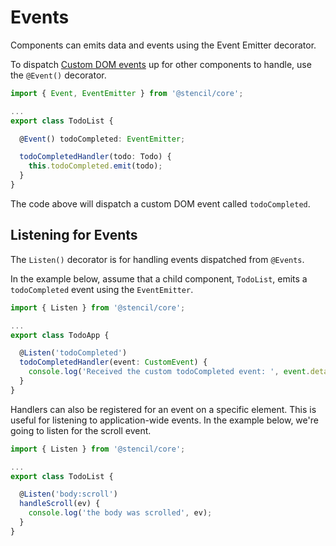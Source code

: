 # Events

Components can emits data and events using the Event Emitter decorator.

To dispatch [Custom DOM events](https://developer.mozilla.org/en-US/docs/Web/Guide/Events/Creating_and_triggering_events) up for other components to handle, use the `@Event()` decorator.

```typescript
import { Event, EventEmitter } from '@stencil/core';

...
export class TodoList {

  @Event() todoCompleted: EventEmitter;

  todoCompletedHandler(todo: Todo) {
    this.todoCompleted.emit(todo);
  }
}

```

The code above will dispatch a custom DOM event called `todoCompleted`.

## Listening for Events

The `Listen()` decorator is for handling events dispatched from `@Events`.

In the example below, assume that a child component, `TodoList`, emits a `todoCompleted` event using the `EventEmitter`.

```typescript
import { Listen } from '@stencil/core';

...
export class TodoApp {

  @Listen('todoCompleted')
  todoCompletedHandler(event: CustomEvent) {
    console.log('Received the custom todoCompleted event: ', event.detail);
  }
}
```

Handlers can also be registered for an event on a specific element.
This is useful for listening to application-wide events.
In the example below, we're going to listen for the scroll event.

```typescript
import { Listen } from '@stencil/core';

...
export class TodoList {

  @Listen('body:scroll')
  handleScroll(ev) {
    console.log('the body was scrolled', ev);
  }
}
```
